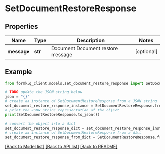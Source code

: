 # SetDocumentRestoreResponse


## Properties

Name | Type | Description | Notes
------------ | ------------- | ------------- | -------------
**message** | **str** | Document Document restore message | [optional] 

## Example

```python
from formkiq_client.models.set_document_restore_response import SetDocumentRestoreResponse

# TODO update the JSON string below
json = "{}"
# create an instance of SetDocumentRestoreResponse from a JSON string
set_document_restore_response_instance = SetDocumentRestoreResponse.from_json(json)
# print the JSON string representation of the object
print(SetDocumentRestoreResponse.to_json())

# convert the object into a dict
set_document_restore_response_dict = set_document_restore_response_instance.to_dict()
# create an instance of SetDocumentRestoreResponse from a dict
set_document_restore_response_from_dict = SetDocumentRestoreResponse.from_dict(set_document_restore_response_dict)
```
[[Back to Model list]](../README.md#documentation-for-models) [[Back to API list]](../README.md#documentation-for-api-endpoints) [[Back to README]](../README.md)


